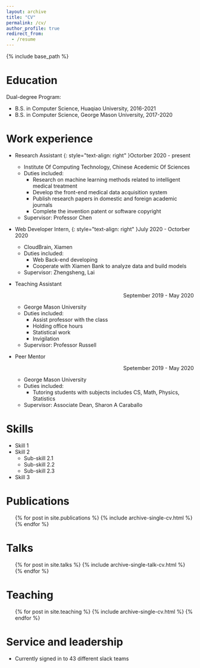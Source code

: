 ```yaml
---
layout: archive
title: "CV"
permalink: /cv/
author_profile: true
redirect_from:
  - /resume
---
```


{% include base_path %}

Education
======
Dual-degree Program:
  * B.S. in Computer Science, Huaqiao University, 2016-2021 
  * B.S. in Computer Science, George Mason University, 2017-2020 

Work experience
======
* Research Assistant {: style="text-align: right" }Octorber 2020 - present
  * Institute Of Computing Technology, Chinese Acedemic Of Sciences
  * Duties included: 
    * Research on machine learning methods related to intelligent medical treatment
    * Develop the front-end medical data acquisition system
    * Publish research papers in domestic and foreign academic journals
    * Complete the invention patent or software copyright
  * Supervisor: Professor Chen

* Web Developer Intern, {: style="text-align: right" }July 2020 - Octorber 2020
  * CloudBrain, Xiamen
  * Duties included: 
    * Web Back-end developing
    * Cooperate with Xiamen Bank to analyze data and build models
  * Supervisor: Zhengsheng, Lai 
 
* Teaching Assistant <div style="text-align: right">September 2019 - May 2020</div>
  * George Mason University
  * Duties included: 
    * Assist professor with the class
    * Holding office hours
    * Statistical work
    * Invigilation
  * Supervisor: Professor Russell

* Peer Mentor <div style="text-align: right">Spetember 2019 - May 2020</div>
  * George Mason University
  * Duties included: 
    * Tutoring students with subjects includes CS, Math, Physics, Statistics
  * Supervisor: Associate Dean, Sharon A Caraballo 

Skills
======
* Skill 1
* Skill 2
  * Sub-skill 2.1
  * Sub-skill 2.2
  * Sub-skill 2.3
* Skill 3

Publications
======
  <ul>{% for post in site.publications %}
    {% include archive-single-cv.html %}
  {% endfor %}</ul>
  
Talks
======
  <ul>{% for post in site.talks %}
    {% include archive-single-talk-cv.html %}
  {% endfor %}</ul>
  
Teaching
======
  <ul>{% for post in site.teaching %}
    {% include archive-single-cv.html %}
  {% endfor %}</ul>
  
Service and leadership
======
* Currently signed in to 43 different slack teams
